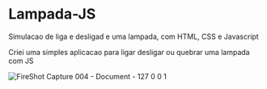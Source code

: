 # Lampada-JS

Simulacao de liga e desligad e uma lampada, com HTML, CSS e Javascript

Criei uma simples aplicacao para ligar desligar ou quebrar uma lampada com JS

![FireShot Capture 004 - Document - 127 0 0 1](https://user-images.githubusercontent.com/62514371/147851844-4a450fe6-98ed-4c2b-8d1a-b6dc1990f1ce.png)
